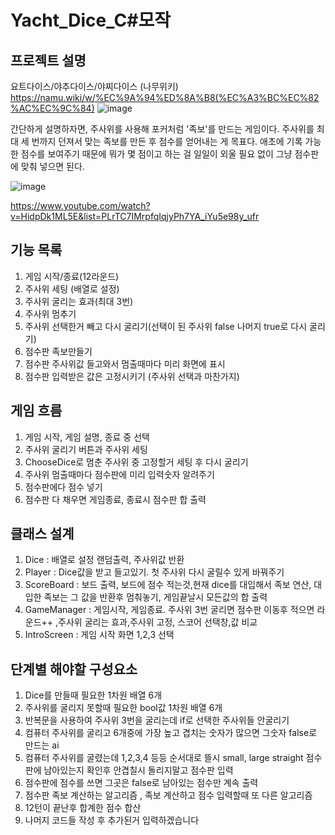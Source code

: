 # Yacht_Dice_C#모작
## 프로젝트 설명
요트다이스/야추다이스/야찌다이스 
(나무위키)  https://namu.wiki/w/%EC%9A%94%ED%8A%B8(%EC%A3%BC%EC%82%AC%EC%9C%84)
![image](https://github.com/user-attachments/assets/1dc780e7-544b-4773-aa05-03122fc81675)

간단하게 설명하자면, 주사위를 사용해 포커처럼 '족보'를 만드는 게임이다. 
주사위를 최대 세 번까지 던져서 맞는 족보를 만든 후 점수를 얻어내는 게 목표다.
애초에 기록 가능한 점수를 보여주기 때문에 뭐가 몇 점이고 하는 걸 일일이 외울 필요 없이 그냥 점수판에 맞춰 넣으면 된다.



![image](https://github.com/user-attachments/assets/c18a7de5-a99b-4ad8-9429-fd2961c5c7ec)

https://www.youtube.com/watch?v=HidpDk1ML5E&list=PLrTC7IMrpfqIqjyPh7YA_iYu5e98y_ufr

## 기능 목록
1. 게임 시작/종료(12라운드)
2. 주사위 세팅 (배열로 설정)
3. 주사위 굴리는 효과(최대 3번)
4. 주사위 멈추기
5. 주사위 선택한거 빼고 다시 굴리기(선택이 된 주사위 false 나머지 true로 다시 굴리기)
6. 점수판 족보만들기
7. 점수판 주사위값 들고와서 멈출때마다 미리 화면에 표시
8. 점수판 입력받은 값은 고정시키기 (주사위 선택과 마찬가지)


## 게임 흐름 
1. 게임 시작, 게임 설명, 종료 중 선택
2. 주사위 굴리기 버튼과 주사위 세팅
3. ChooseDice로 멈춘 주사위 중 고정할거 세팅 후 다시 굴리기
4. 주사위 멈출때마다 점수판에 미리 입력숫자 알려주기
5. 점수판에다 점수 넣기
6. 점수판 다 채우면 게임종료, 종료시 점수판 합 출력

## 클래스 설계
1. Dice : 배열로 설정 랜덤출력, 주사위값 반환
2. Player : Dice값을 받고 들고있기.  첫 주사위 다시 굴릴수 있게 바꿔주기
3. ScoreBoard : 보드 출력, 보드에 점수 적는것,현재 dice를 대입해서 족보 연산, 대입한 족보는 그 값을 반환후 멈춰놓기, 게임끝날시 모든값의 합 출력
4. GameManager : 게임시작, 게임종료. 주사위 3번 굴리면 점수판 이동후 적으면 라운드++ ,주사위 굴리는 효과,주사위 고정, 스코어 선택창,값 비교
5. IntroScreen : 게임 시작 화면 1,2,3 선택

## 단계별 해야할 구성요소
1. Dice를 만들때 필요한 1차원 배열 6개
2. 주사위를 굴리지 못할때 필요한 bool값 1차원 배열 6개
3. 반복문을 사용하여 주사위 3번을 굴리는데 if로 선택한 주사위들 안굴리기
4. 컴퓨터 주사위를 굴리고 6개중에 가장 높고 겹치는 숫자가 많으면 그숫자 false로 만드는 ai
6. 컴퓨터 주사위를 굴렸는데 1,2,3,4 등등 순서대로 뜰시 small, large straight 점수판에 남아있는지 확인후 안겹칠시 돌리지말고 점수판 입력
7. 점수판에 점수를 쓰면 그곳은 false로 남아있는 점수만 계속 출력
8. 점수판 족보 계산하는 알고리즘 , 족보 계산하고 점수 입력할때 또 다른 알고리즘
9. 12턴이 끝난후 합계한 점수 합산 
10. 나머지 코드들 작성 후 추가된거 입력하겠습니다 

